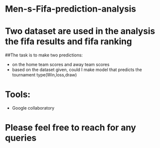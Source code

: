 # Men-s-Fifa-prediction-analysis
# Two dataset are used in the analysis the fifa results and fifa ranking
 ##The task is to make two predictions: 
 *  on the home team scores and away team scores 
 *  based on the dataset given, could I make model that predicts the tournament type(Win,loss,draw)
# Tools:
 * Google collaboratory
 # Please feel free to reach for any queries
